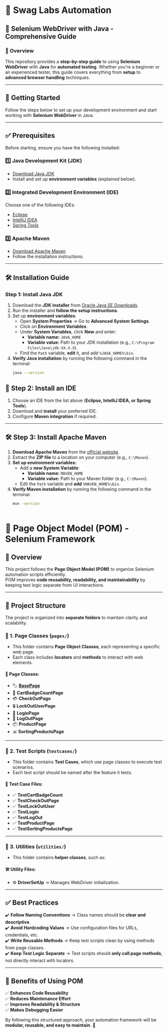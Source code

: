  # 🚀 Swag Labs Automation  

## 📌 Selenium WebDriver with Java - Comprehensive Guide  

### 📝 Overview  
This repository provides a **step-by-step guide** to using **Selenium WebDriver** with **Java** for **automated testing**. Whether you're a beginner or an experienced tester, this guide covers everything from **setup** to **advanced browser handling** techniques.  

---

## 📂 Getting Started  
Follow the steps below to set up your development environment and start working with **Selenium WebDriver** in Java.  

---

## ✅ Prerequisites  
Before starting, ensure you have the following installed:  

### 1️⃣ Java Development Kit (JDK)  
- [Download Java JDK](https://www.oracle.com/java/technologies/javase-downloads.html)  
- Install and set up **environment variables** (explained below).  

### 2️⃣ Integrated Development Environment (IDE)  
Choose one of the following IDEs:  
- [Eclipse](https://www.eclipse.org/)  
- [IntelliJ IDEA](https://www.jetbrains.com/idea/)  
- [Spring Tools](https://spring.io/tools)  

### 3️⃣ Apache Maven  
- [Download Apache Maven](https://maven.apache.org/download.cgi)  
- Follow the installation instructions.  

---

## 🛠 Installation Guide  

### **Step 1: Install Java JDK**  
1. Download the **JDK installer** from [Oracle Java SE Downloads](https://www.oracle.com/java/technologies/javase-downloads.html).  
2. Run the installer and **follow the setup instructions**.  
3. Set up **environment variables**:  
   - Open **System Properties** → Go to **Advanced System Settings**.  
   - Click on **Environment Variables**.  
   - Under **System Variables**, click **New** and enter:  
     - **Variable name:** `JAVA_HOME`  
     - **Variable value:** Path to your JDK installation (e.g., `C:\Program Files\Java\jdk-XX.X.X`).  
   - Find the `Path` variable, **edit** it, and add `%JAVA_HOME%\bin`.  
4. **Verify Java installation** by running the following command in the terminal:  
   ```sh
   java --version
## 🚀 Step 2: Install an IDE  

1. Choose an IDE from the list above (**Eclipse, IntelliJ IDEA, or Spring Tools**).  
2. Download and **install** your preferred IDE.  
3. Configure **Maven integration** if required.  

---

## 🛠 Step 3: Install Apache Maven  

1. **Download Apache Maven** from the [official website](https://maven.apache.org/download.cgi).  
2. Extract the **ZIP file** to a location on your computer (e.g., `C:\Maven`).  
3. **Set up environment variables:**  
   - Add a **new System Variable**:  
     - **Variable name:** `MAVEN_HOME`  
     - **Variable value:** Path to your Maven folder (e.g., `C:\Maven`).  
   - Edit the `Path` variable and **add** `%MAVEN_HOME%\bin`.  
4. **Verify Maven installation** by running the following command in the terminal:  
   ```sh
   mvn -version
                                         

# 🚀 Page Object Model (POM) - Selenium Framework  

## 📌 Overview  
This project follows the **Page Object Model (POM)** to organize Selenium automation scripts efficiently.  
POM improves **code reusability, readability, and maintainability** by keeping test logic separate from UI interactions.  

---

## 📂 Project Structure  
The project is organized into **separate folders** to maintain clarity and scalability.  

### 📁 **1. Page Classes (`pages/`)**  
- This folder contains **Page Object Classes**, each representing a specific web page.  
- Each class includes **locators** and **methods** to interact with web elements.  

#### 📄 **Page Classes:**
- 🏷 [**BasePage**](https://www.oracle.com/java/technologies/javase-downloads.html)
- 🛒 **CartBadgeCountPage**
- 💳 **CheckOutPage**
- 🔒 **LockOutUserPage**
- 🔑 **LoginPage**
- 🚪 **LogOutPage**
- 📦 **ProductPage**
- 📊 **SortingProductsPage**  

---

### 📁 **2. Test Scripts (`testcases/`)**  
- This folder contains **Test Cases**, which use page classes to execute test scenarios.  
- Each test script should be named after the feature it tests.  

#### 📄 **Test Case Files:**
- ✅ **TestCartBadgeCount**
- ✅ **TestCheckOutPage**
- ✅ **TestLockOutUser**
- ✅ **TestLogin**
- ✅ **TestLogOut**
- ✅ **TestProductPage**
- ✅ **TestSortingProductsPage**  

---

### 📁 **3. Utilities (`utilities/`)**  
- This folder contains **helper classes**, such as:  

#### 🛠 **Utility Files:**
- ⚙️ **DriverSetUp** → Manages WebDriver initialization.  

---

## ✅ Best Practices  
✔️ **Follow Naming Conventions** → Class names should be **clear and descriptive**.  
✔️ **Avoid Hardcoding Values** → Use configuration files for URLs, credentials, etc.  
✔️ **Write Reusable Methods** → Keep test scripts clean by using methods from page classes.  
✔️ **Keep Test Logic Separate** → Test scripts should **only call page methods**, not directly interact with locators.  

---

## 🚀 Benefits of Using POM  
✅ **Enhances Code Reusability**  
✅ **Reduces Maintenance Effort**  
✅ **Improves Readability & Structure**  
✅ **Makes Debugging Easier**  

By following this structured approach, your automation framework will be **modular, reusable, and easy to maintain**. 🎯  
